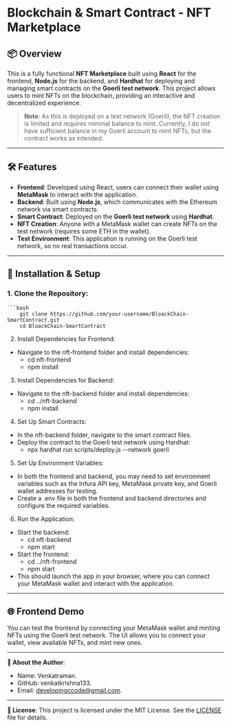 # Blockchain & Smart Contract - NFT Marketplace

## 📦 Overview

This is a fully functional **NFT Marketplace** built using **React** for the frontend, **Node.js** for the backend, and **Hardhat** for deploying and managing smart contracts on the **Goerli test network**. This project allows users to mint NFTs on the blockchain, providing an interactive and decentralized experience.

> **Note**: As this is deployed on a test network (Goerli), the NFT creation is limited and requires minimal balance to mint. Currently, I do not have sufficient balance in my Goerli account to mint NFTs, but the contract works as intended.

---

## 🛠️ Features

- **Frontend**: Developed using React, users can connect their wallet using **MetaMask** to interact with the application.
- **Backend**: Built using **Node.js**, which communicates with the Ethereum network via smart contracts.
- **Smart Contract**: Deployed on the **Goerli test network** using **Hardhat**.
- **NFT Creation**: Anyone with a MetaMask wallet can create NFTs on the test network (requires some ETH in the wallet).
- **Test Environment**: This application is running on the Goerli test network, so no real transactions occur.

---

## 🔧 Installation & Setup

### **1. Clone the Repository**:
    ```bash
        git clone https://github.com/your-username/BloackChain-SmartContract.git
        cd BloackChain-SmartContract

2. Install Dependencies for Frontend:
 - Navigate to the nft-frontend folder and install dependencies:
     - cd nft-frontend
     - npm install

3. Install Dependencies for Backend:
 - Navigate to the nft-backend folder and install dependencies:
    - cd ../nft-backend
    - npm install
4. Set Up Smart Contracts:
 - In the nft-backend folder, navigate to the smart contract files.
 - Deploy the contract to the Goerli test network using Hardhat:
     - npx hardhat run scripts/deploy.js --network goerli
5. Set Up Environment Variables:
 - In both the frontend and backend, you may need to set environment variables such as the Infura API key, MetaMask private key, and Goerli wallet addresses for testing.
 - Create a .env file in both the frontend and backend directories and configure the required variables.
6. Run the Application:
 - Start the backend:
    - cd nft-backend
    - npm start
 - Start the frontend:
    - cd ../nft-frontend
    - npm start
 - This should launch the app in your browser, where you can connect your MetaMask wallet and interact with the application.

---

## 🌐 Frontend Demo
You can test the frontend by connecting your MetaMask wallet and minting NFTs using the Goerli test network. The UI allows you to connect your wallet, view available NFTs, and mint new ones.

---

**👤 About the Author**:

- Name: Venkatraman.
- GitHub: venkatkrishna133.
- Email: developingccode@gmail.com.

---

**📄 License**:
This project is licensed under the MIT License. See the [LICENSE](./LICENSE.md) file for details.
